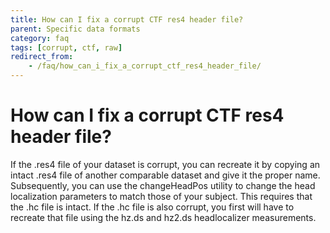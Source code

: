 ```yaml
---
title: How can I fix a corrupt CTF res4 header file?
parent: Specific data formats
category: faq
tags: [corrupt, ctf, raw]
redirect_from:
    - /faq/how_can_i_fix_a_corrupt_ctf_res4_header_file/
---
```


# How can I fix a corrupt CTF res4 header file?

If the .res4 file of your dataset is corrupt, you can recreate it by copying an intact .res4 file of another comparable dataset and give it the proper name. Subsequently, you can use the changeHeadPos utility to change the head localization parameters to match those of your subject. This requires that the .hc file is intact. If the .hc file is also corrupt, you first will have to recreate that file using the hz.ds and hz2.ds headlocalizer measurements.
